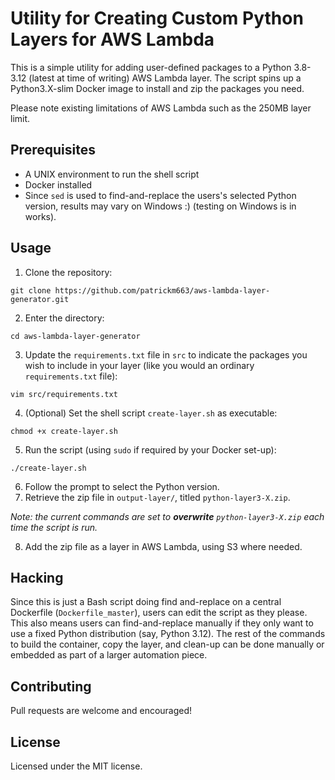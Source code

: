 # Utility for Creating Custom Python Layers for AWS Lambda
This is a simple utility for adding user-defined packages to a Python 3.8-3.12 (latest at time of writing) AWS Lambda layer. The script spins up a Python3.X-slim Docker image to install and zip the packages you need.

Please note existing limitations of AWS Lambda such as the 250MB layer limit.

## Prerequisites
- A UNIX environment to run the shell script
- Docker installed
- Since `sed` is used to find-and-replace the users's selected Python version, results may vary on Windows :) (testing on Windows is in works).

## Usage
1.  Clone the repository:
```
git clone https://github.com/patrickm663/aws-lambda-layer-generator.git
```
2.  Enter the directory:
```
cd aws-lambda-layer-generator
```
3. Update the `requirements.txt` file in `src` to indicate the packages you wish to include in your layer (like you would an ordinary `requirements.txt` file):
```
vim src/requirements.txt
```
4. (Optional) Set the shell script `create-layer.sh` as executable:
```
chmod +x create-layer.sh
```
5. Run the script (using `sudo` if required by your Docker set-up):
```
./create-layer.sh
```
6. Follow the prompt to select the Python version.
7. Retrieve the zip file in `output-layer/`, titled `python-layer3-X.zip`.

_Note: the current commands are set to **overwrite** `python-layer3-X.zip` each time the script is run._

8. Add the zip file as a layer in AWS Lambda, using S3 where needed.

## Hacking
Since this is just a Bash script doing find and-replace on a central Dockerfile (`Dockerfile_master`), users can edit the script as they please. This also means users can find-and-replace manually if they only want to use a fixed Python distribution (say, Python 3.12). The rest of the commands to build the container, copy the layer, and clean-up can be done manually or embedded as part of a larger automation piece.

## Contributing
Pull requests are welcome and encouraged!

## License
Licensed under the MIT license.
